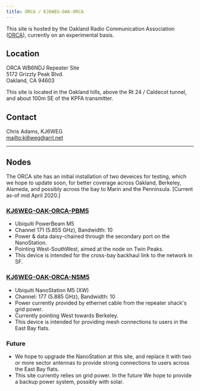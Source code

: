 ```yaml
---
title: ORCA / KJ6WEG-OAK-ORCA
---
```


This site is hosted by the Oakland Radio Communication Association ([ORCA](https://www.ww6or.com)), currently on an experimental basis.

## Location

ORCA WB6NDJ Repeater Site  
5172 Grizzly Peak Blvd.  
Oakland, CA 94603  
  
This site is located in the Oakland hills, above the Rt 24 / Caldecot tunnel, and about 100m SE of the KPFA transmitter.

## Contact

Chris Adams, KJ6WEG  
<mailto:kj6weg@arrl.net>

***

## Nodes

The ORCA site has an initial installation of two deveices for testing, which we hope to update soon, for better coverage across Oakland, Berkeley, Alameda, and possibly across the bay to Marin and the Penninsula. [Current as-of mid April 2020.]

### [KJ6WEG-OAK-ORCA-PBM5](http://kj6weg-oak-orca-pbm5.local.mesh)

* Ubiquiti PowerBeam M5
* Channel 171 (5.855 GHz), Bandwidth: 10
* Power & data daisy-chained through the secondary port on the NanoStation.
* Pointing West-SouthWest, aimed at the node on Twin Peaks.
* This device is intended for the cross-bay backhaul link to the network in SF.

### [KJ6WEG-OAK-ORCA-NSM5](http://kj6weg-oak-orca-nsm5.local.mesh)

* Ubiquiti NanoStation M5 (XW)
* Channel: 177 (5.885 GHz), Bandwidth: 10
* Power currently provided by ethernet cable from the repeater shack's grid power.
* Currently pointing West towards Berkeley.
* This device is intended for providing mesh connections to users in the East Bay flats.

### Future

* We hope to upgrade the NanoStation at this site, and replace it with two or more sector antennas to provide strong connections to users across the East Bay flats.
* This site currently relies on grid power. In the future We hope to provide a backup power system, possibly with solar.
